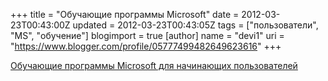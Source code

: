 +++
title = "Обучающие программы Microsoft"
date = 2012-03-23T00:43:00Z
updated = 2012-03-23T00:43:05Z
tags = ["пользователи", "MS", "обучение"]
blogimport = true 
[author]
	name = "devi1"
	uri = "https://www.blogger.com/profile/05777499482649623616"
+++

<a href="http://www.microsoft.com/rus/citizenship/tvoy-kurs/">Обучающие программы Microsoft для начинающих пользователей</a>
